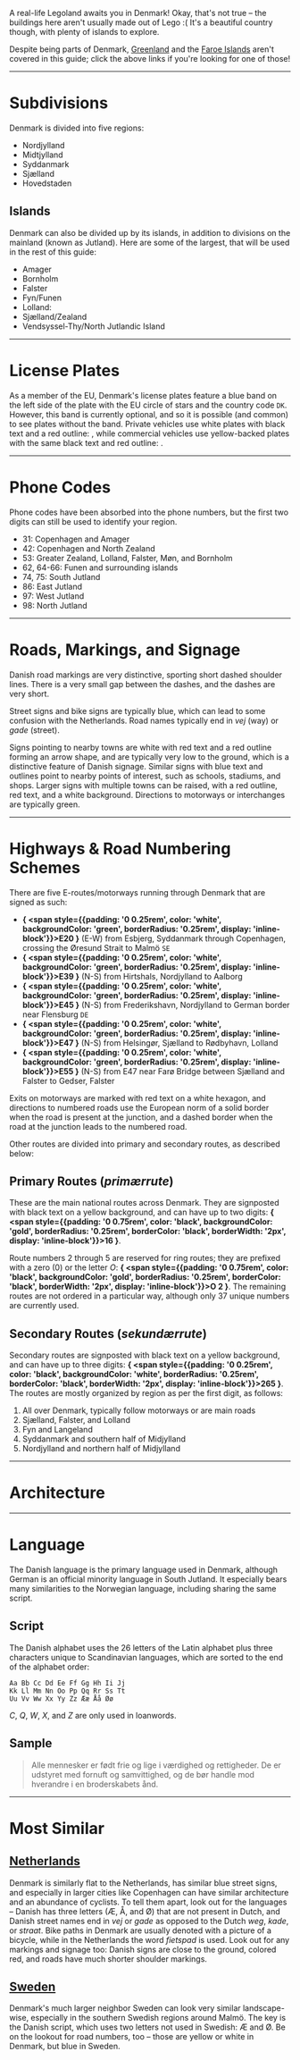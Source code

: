A real-life Legoland awaits you in Denmark! Okay, that's not true – the buildings here aren't usually made out of Lego :( It's a beautiful country though, with plenty of islands to explore.

Despite being parts of Denmark, [Greenland](/countries/GRL) and the [Faroe Islands](/countries/FRO) aren't covered in this guide; click the above links if you're looking for one of those!

---

# Subdivisions

Denmark is divided into five regions:

- Nordjylland
- Midtjylland
- Syddanmark
- Sjælland
- Hovedstaden

<CountryMap code="DNK" scale="5600" />

## Islands

Denmark can also be divided up by its islands, in addition to divisions on the mainland (known as Jutland). Here are some of the largest, that will be used in the rest of this guide:

- Amager
- Bornholm
- Falster
- Fyn/Funen
- Lolland:
- Sjælland/Zealand
- Vendsyssel-Thy/North Jutlandic Island

---

# License Plates

As a member of the EU, Denmark's license plates feature a blue band on the left side of the plate with the EU circle of stars and the country code `DK`. However, this band is currently optional, and so it is possible (and common) to see plates without the band. Private vehicles use white plates with black text and a red outline: <LicensePlate style="eu" code="DK" format="AB 12 345" borderColor="red"/>, while commercial vehicles use yellow-backed plates with the same black text and red outline: <LicensePlate style="eu" code="DK" format="AB 12 345" backgroundColor="gold" borderColor="red"/>.

---

# Phone Codes

Phone codes have been absorbed into the phone numbers, but the first two digits can still be used to identify your region.

- 31: Copenhagen and Amager
- 42: Copenhagen and North Zealand
- 53: Greater Zealand, Lolland, Falster, Møn, and Bornholm
- 62, 64-66: Funen and surrounding islands
- 74, 75: South Jutland
- 86: East Jutland
- 97: West Jutland
- 98: North Jutland

---

# Roads, Markings, and Signage

Danish road markings are very distinctive, sporting short dashed shoulder lines. There is a very small gap between the dashes, and the dashes are very short.

Street signs and bike signs are typically blue, which can lead to some confusion with the Netherlands. Road names typically end in _vej_ (way) or _gade_ (street).

Signs pointing to nearby towns are white with red text and a red outline forming an arrow shape, and are typically very low to the ground, which is a distinctive feature of Danish signage. Similar signs with blue text and outlines point to nearby points of interest, such as schools, stadiums, and shops. Larger signs with multiple towns can be raised, with a red outline, red text, and a white background. Directions to motorways or interchanges are typically green.

---

# Highways & Road Numbering Schemes

There are five E-routes/motorways running through Denmark that are signed as such:

- **{
  <span style={{padding: '0 0.25rem', color: 'white', backgroundColor: 'green', borderRadius: '0.25rem', display: 'inline-block'}}>E20</span>
  }** (E-W) from Esbjerg, Syddanmark through Copenhagen, crossing the Øresund Strait to Malmö `SE`
- **{
  <span style={{padding: '0 0.25rem', color: 'white', backgroundColor: 'green', borderRadius: '0.25rem', display: 'inline-block'}}>E39</span>
  }** (N-S) from Hirtshals, Nordjylland to Aalborg
- **{
  <span style={{padding: '0 0.25rem', color: 'white', backgroundColor: 'green', borderRadius: '0.25rem', display: 'inline-block'}}>E45</span>
  }** (N-S) from Frederikshavn, Nordjylland to German border near Flensburg `DE`
- **{
  <span style={{padding: '0 0.25rem', color: 'white', backgroundColor: 'green', borderRadius: '0.25rem', display: 'inline-block'}}>E47</span>
  }** (N-S) from Helsingør, Sjælland to Rødbyhavn, Lolland
- **{
  <span style={{padding: '0 0.25rem', color: 'white', backgroundColor: 'green', borderRadius: '0.25rem', display: 'inline-block'}}>E55</span>
  }** (N-S) from E47 near Farø Bridge between Sjælland and Falster to Gedser, Falster

Exits on motorways are marked with red text on a white hexagon, and directions to numbered roads use the European norm of a solid border when the road is present at the junction, and a dashed border when the road at the junction leads to the numbered road.

Other routes are divided into primary and secondary routes, as described below:

## Primary Routes (_primærrute_)

These are the main national routes across Denmark. They are signposted with black text on a yellow background, and can have up to two digits: **{
<span style={{padding: '0 0.75rem', color: 'black', backgroundColor: 'gold', borderRadius: '0.25rem', borderColor: 'black', borderWidth: '2px', display: 'inline-block'}}>16</span>
}**.

Route numbers 2 through 5 are reserved for ring routes; they are prefixed with a zero (0) or the letter _O_: **{
<span style={{padding: '0 0.75rem', color: 'black', backgroundColor: 'gold', borderRadius: '0.25rem', borderColor: 'black', borderWidth: '2px', display: 'inline-block'}}>O 2</span>
}**. The remaining routes are not ordered in a particular way, although only 37 unique numbers are currently used.

## Secondary Routes (_sekundærrute_)

Secondary routes are signposted with black text on a yellow background, and can have up to three digits: **{
<span style={{padding: '0 0.25rem', color: 'black', backgroundColor: 'white', borderRadius: '0.25rem', borderColor: 'black', borderWidth: '2px', display: 'inline-block'}}>265</span>
}**. The routes are mostly organized by region as per the first digit, as follows:

1. All over Denmark, typically follow motorways or are main roads
2. Sjælland, Falster, and Lolland
3. Fyn and Langeland
4. Syddanmark and southern half of Midjylland
5. Nordjylland and northern half of Midjylland

---

# Architecture

---

# Language

The Danish language is the primary language used in Denmark, although German is an official minority language in South Jutland. It especially bears many similarities to the Norwegian language, including sharing the same script.

## Script

The Danish alphabet uses the 26 letters of the Latin alphabet plus three characters unique to Scandinavian languages, which are sorted to the end of the alphabet order:

```
Aa Bb Cc Dd Ee Ff Gg Hh Ii Jj
Kk Ll Mm Nn Oo Pp Qq Rr Ss Tt
Uu Vv Ww Xx Yy Zz Ææ Åå Øø
```

_C_, _Q_, _W_, _X_, and _Z_ are only used in loanwords.

## Sample

> Alle mennesker er født frie og lige i værdighed og rettigheder. De er udstyret med fornuft og samvittighed, og de bør handle mod hverandre i en broderskabets ånd.

---

# Most Similar

## [Netherlands](/countries/NLD)

Denmark is similarly flat to the Netherlands, has similar blue street signs, and especially in larger cities like Copenhagen can have similar architecture and an abundance of cyclists. To tell them apart, look out for the languages – Danish has three letters (Æ, Å, and Ø) that are not present in Dutch, and Danish street names end in _vej_ or _gade_ as opposed to the Dutch _weg_, _kade_, or _straat_. Bike paths in Denmark are usually denoted with a picture of a bicycle, while in the Netherlands the word _fietspad_ is used. Look out for any markings and signage too: Danish signs are close to the ground, colored red, and roads have much shorter shoulder markings.

## [Sweden](/countries/SWE)

Denmark's much larger neighbor Sweden can look very similar landscape-wise, especially in the southern Swedish regions around Malmö. The key is the Danish script, which uses two letters not used in Swedish: Æ and Ø. Be on the lookout for road numbers, too – those are yellow or white in Denmark, but blue in Sweden.
